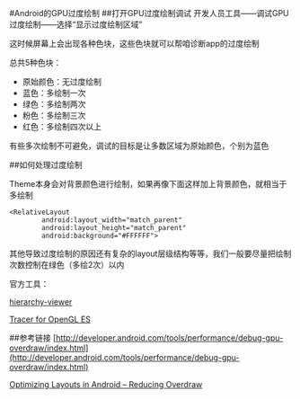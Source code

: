#Android的GPU过度绘制
##打开GPU过度绘制调试
开发人员工具——调试GPU过度绘制——选择“显示过度绘制区域”

这时候屏幕上会出现各种色块，这些色块就可以帮咱诊断app的过度绘制

总共5种色块：

* 原始颜色：无过度绘制
* 蓝色：多绘制一次
* 绿色：多绘制两次
* 粉色：多绘制三次
* 红色：多绘制四次以上

有些多次绘制不可避免，调试的目标是让多数区域为原始颜色，个别为蓝色

##如何处理过度绘制

Theme本身会对背景颜色进行绘制，如果再像下面这样加上背景颜色，就相当于多绘制

	<RelativeLayout
            android:layout_width="match_parent"
            android:layout_height="match_parent"
            android:background="#FFFFFF">

其他导致过度绘制的原因还有复杂的layout层级结构等等，我们一般要尽量把绘制次数控制在绿色（多绘2次）以内

官方工具：

[hierarchy-viewer](http://developer.android.com/tools/performance/hierarchy-viewer/index.html)

[Tracer for OpenGL ES](http://developer.android.com/tools/help/gltracer.html)

##参考链接
[http://developer.android.com/tools/performance/debug-gpu-overdraw/index.html](http://developer.android.com/tools/performance/debug-gpu-overdraw/index.html)

[Optimizing Layouts in Android – Reducing Overdraw](http://riggaroo.co.za/optimizing-layouts-in-android-reducing-overdraw/)